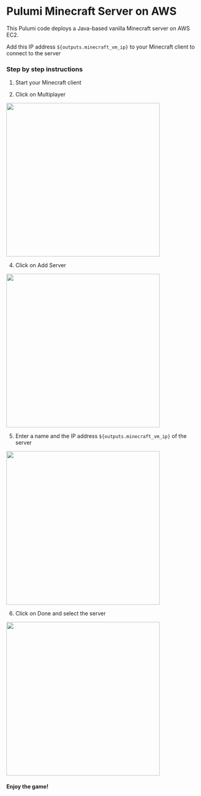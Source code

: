 # Pulumi Minecraft Server on AWS

This Pulumi code deploys a Java-based vanilla Minecraft server on AWS EC2.

Add this IP address `${outputs.minecraft_vm_ip}` to your Minecraft client to connect to the server

### Step by step instructions

1. Start your Minecraft client

2. Click on Multiplayer 
<img src="https://raw.githubusercontent.com/pulumi-demos/pulumi-python-minecraft/3ab89d76d1ce67aadcda07ffc78a465e48df6204/docs/add_0.png" width="400">

4. Click on Add Server 
<img src="https://raw.githubusercontent.com/pulumi-demos/pulumi-python-minecraft/3ab89d76d1ce67aadcda07ffc78a465e48df6204/docs/add_1.png" width="400">

5. Enter a name and the IP address `${outputs.minecraft_vm_ip}` of the server 
<img src="https://raw.githubusercontent.com/pulumi-demos/pulumi-python-minecraft/3ab89d76d1ce67aadcda07ffc78a465e48df6204/docs/add_2.png" width="400">

6. Click on Done and select the server 
<img src="https://raw.githubusercontent.com/pulumi-demos/pulumi-python-minecraft/3ab89d76d1ce67aadcda07ffc78a465e48df6204/docs/add_3.png" width="400">

#### Enjoy the game!
